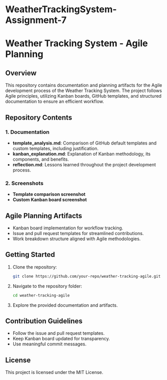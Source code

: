 # WeatherTrackingSystem-Assignment-7

# Weather Tracking System - Agile Planning

## Overview
This repository contains documentation and planning artifacts for the Agile development process of the Weather Tracking System. The project follows Agile principles, utilizing Kanban boards, GitHub templates, and structured documentation to ensure an efficient workflow.

## Repository Contents

### 1. Documentation
- **template_analysis.md**: Comparison of GitHub default templates and custom templates, including justification.
- **kanban_explanation.md**: Explanation of Kanban methodology, its components, and benefits.
- **reflection.md**: Lessons learned throughout the project development process.

### 2. Screenshots
- **Template comparison screenshot**
- **Custom Kanban board screenshot**

## Agile Planning Artifacts
- Kanban board implementation for workflow tracking.
- Issue and pull request templates for streamlined contributions.
- Work breakdown structure aligned with Agile methodologies.

## Getting Started
1. Clone the repository:
   ```sh
   git clone https://github.com/your-repo/weather-tracking-agile.git
   ```
2. Navigate to the repository folder:
   ```sh
   cd weather-tracking-agile
   ```
3. Explore the provided documentation and artifacts.

## Contribution Guidelines
- Follow the issue and pull request templates.
- Keep Kanban board updated for transparency.
- Use meaningful commit messages.

## License
This project is licensed under the MIT License.

